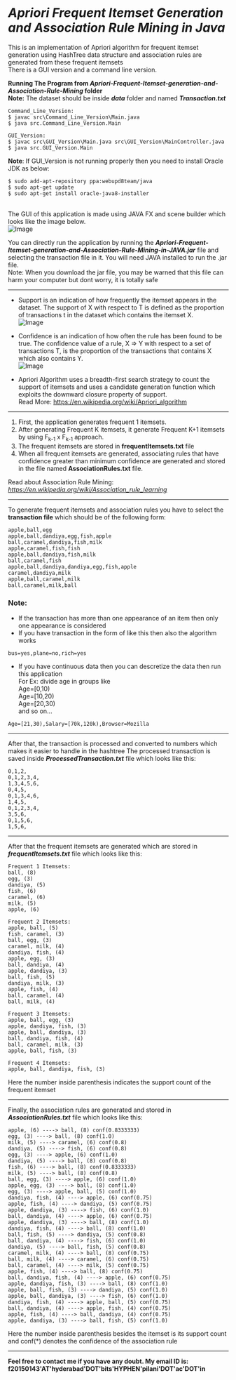 # _Apriori Frequent Itemset Generation and Association Rule Mining in Java_

This is an implementation of Apriori algorithm for frequent itemset generation using HashTree data structure and association rules are generated from these frequent itemsets
<br>There is a GUI version and a command line version.

**Running The Program from _Apriori-Frequent-Itemset-generation-and-Association-Rule-Mining_ folder**
<br>**Note:** The dataset should be inside _**data**_ folder and named _**Transaction.txt**_
```
Command_Line_Version:
$ javac src\Command_Line_Version\Main.java
$ java src.Command_Line_Version.Main

GUI_Version:
$ javac src\GUI_Version\Main.java src\GUI_Version\MainController.java
$ java src.GUI_Version.Main
```
**Note**: If GUI_Version is not running properly then you need to install Oracle JDK as below:
```
$ sudo add-apt-repository ppa:webupd8team/java
$ sudo apt-get update
$ sudo apt-get install oracle-java8-installer
```

<br>The GUI of this application is made using JAVA FX and scene builder which looks like the image below.
<br>![Image](https://mrcheerful.000webhostapp.com/Apriori%20GUI%20GitHub%20Repo.PNG)<br>

You can directly run the application by running the **_Apriori-Frequent-Itemset-generation-and-Association-Rule-Mining-in-JAVA.jar_** file and selecting the transaction file in it. You will need JAVA installed to run the .jar file.
<br>Note: When you download the jar file, you may be warned that this file can harm your computer but dont worry, it is totally safe
<hr>

- Support is an indication of how frequently the itemset appears in the dataset.
The support of X with respect to T is defined as the proportion of transactions t in the dataset which contains the itemset X.
 <br>![Image](https://wikimedia.org/api/rest_v1/media/math/render/svg/1c6acacd3b17051205704b5d323c83fc737e5db1)

- Confidence is an indication of how often the rule has been found to be true.
The confidence value of a rule, X => Y with respect to a set of transactions T, is the proportion of the transactions that contains X which also contains Y.
<br>![Image](https://wikimedia.org/api/rest_v1/media/math/render/svg/90324dedc399441696116eed3658fd17c5da4329)

- Apriori Algorithm uses a breadth-first search strategy to count the support of itemsets and uses a candidate generation function which exploits the downward closure property of support.
<br>Read More: https://en.wikipedia.org/wiki/Apriori_algorithm

<hr>

1. First, the application generates frequent 1 itemsets.
2. After generating Frequent K itemsets, it generate Frequent K+1 itemsets by using F<sub>k-1</sub> x F<sub>k-1</sub> approach.
3. The frequent itemsets are stored in **frequentItemsets.txt** file
4. When all frequent itemsets are generated, associating rules that have confidence greater than minimum confidence are generated and stored in the file named **AssociationRules.txt** file.

Read about Association Rule Mining: _https://en.wikipedia.org/wiki/Association_rule_learning_

<hr>

To generate frequent itemsets and association rules you have to select the **transaction file** which should be of the following form:
```
apple,ball,egg
apple,ball,dandiya,egg,fish,apple
ball,caramel,dandiya,fish,milk
apple,caramel,fish,fish
apple,ball,dandiya,fish,milk
ball,caramel,fish
apple,ball,dandiya,dandiya,egg,fish,apple
caramel,dandiya,milk
apple,ball,caramel,milk
ball,caramel,milk,ball
```
### Note: 
- If the transaction has more than one appearance of an item then only one appearance is considered
- If you have transaction in the form of like this then also the algorithm works
```
bus=yes,plane=no,rich=yes
```
- If you have continuous data then you can descretize the data then run this application
<br>For Ex: divide age in groups like
<br>Age=[0,10)
<br>Age=[10,20)
<br>Age=[20,30)
<br>and so on...
```
Age=[21,30),Salary=[70k,120k),Browser=Mozilla
```

<hr>

After that, the transaction is processed and converted to numbers which makes it easier to handle in the hashtree
The processed transaction is saved inside **_ProcessedTransaction.txt_** file which looks like this:
```
0,1,2,
0,1,2,3,4,
1,3,4,5,6,
0,4,5,
0,1,3,4,6,
1,4,5,
0,1,2,3,4,
3,5,6,
0,1,5,6,
1,5,6,
```

<hr>

After that the frequent itemsets are generated which are stored in **_frequentItemsets.txt_** file which looks like this:
```
Frequent 1 Itemsets:
ball, (8)
egg, (3)
dandiya, (5)
fish, (6)
caramel, (6)
milk, (5)
apple, (6)

Frequent 2 Itemsets:
apple, ball, (5)
fish, caramel, (3)
ball, egg, (3)
caramel, milk, (4)
dandiya, fish, (4)
apple, egg, (3)
ball, dandiya, (4)
apple, dandiya, (3)
ball, fish, (5)
dandiya, milk, (3)
apple, fish, (4)
ball, caramel, (4)
ball, milk, (4)

Frequent 3 Itemsets:
apple, ball, egg, (3)
apple, dandiya, fish, (3)
apple, ball, dandiya, (3)
ball, dandiya, fish, (4)
ball, caramel, milk, (3)
apple, ball, fish, (3)

Frequent 4 Itemsets:
apple, ball, dandiya, fish, (3)
```
Here the number inside parenthesis indicates the support count of the frequent itemset

<hr>

Finally, the association rules are generated and stored in **_AssociationRules.txt_** file which looks like this:
```
apple, (6) ----> ball, (8) conf(0.8333333)
egg, (3) ----> ball, (8) conf(1.0)
milk, (5) ----> caramel, (6) conf(0.8)
dandiya, (5) ----> fish, (6) conf(0.8)
egg, (3) ----> apple, (6) conf(1.0)
dandiya, (5) ----> ball, (8) conf(0.8)
fish, (6) ----> ball, (8) conf(0.8333333)
milk, (5) ----> ball, (8) conf(0.8)
ball, egg, (3) ----> apple, (6) conf(1.0)
apple, egg, (3) ----> ball, (8) conf(1.0)
egg, (3) ----> apple, ball, (5) conf(1.0)
dandiya, fish, (4) ----> apple, (6) conf(0.75)
apple, fish, (4) ----> dandiya, (5) conf(0.75)
apple, dandiya, (3) ----> fish, (6) conf(1.0)
ball, dandiya, (4) ----> apple, (6) conf(0.75)
apple, dandiya, (3) ----> ball, (8) conf(1.0)
dandiya, fish, (4) ----> ball, (8) conf(1.0)
ball, fish, (5) ----> dandiya, (5) conf(0.8)
ball, dandiya, (4) ----> fish, (6) conf(1.0)
dandiya, (5) ----> ball, fish, (5) conf(0.8)
caramel, milk, (4) ----> ball, (8) conf(0.75)
ball, milk, (4) ----> caramel, (6) conf(0.75)
ball, caramel, (4) ----> milk, (5) conf(0.75)
apple, fish, (4) ----> ball, (8) conf(0.75)
ball, dandiya, fish, (4) ----> apple, (6) conf(0.75)
apple, dandiya, fish, (3) ----> ball, (8) conf(1.0)
apple, ball, fish, (3) ----> dandiya, (5) conf(1.0)
apple, ball, dandiya, (3) ----> fish, (6) conf(1.0)
dandiya, fish, (4) ----> apple, ball, (5) conf(0.75)
ball, dandiya, (4) ----> apple, fish, (4) conf(0.75)
apple, fish, (4) ----> ball, dandiya, (4) conf(0.75)
apple, dandiya, (3) ----> ball, fish, (5) conf(1.0)
```
Here the number inside parenthesis besides the itemset is its support count and conf(*) denotes the confidence of the association rule

<hr>

**Feel free to contact me if you have any doubt. My email ID is: f20150143'AT'hyderabad'DOT'bits'HYPHEN'pilani'DOT'ac'DOT'in**
